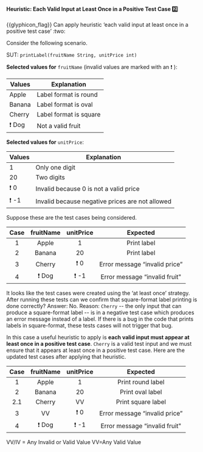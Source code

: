 <div id="title">

#### Heuristic: Each Valid Input at Least Once in a Positive Test Case :two:

</div>
<span id="outcomes">{{glyphicon_flag}} Can apply heuristic ‘each valid input at least once in a positive test case’ :two:</span>

<div id="body">

Consider the following scenario.

<tip-box>

SUT:  `printLabel(fruitName String, unitPrice int)`

**Selected values for** `fruitName` (invalid values are marked with an :exclamation: ):

Values	| Explanation
------- | -----------
Apple   | Label format is round
Banana  | Label format is oval
Cherry  | Label format is square
:exclamation: Dog | Not a valid fruit

**Selected values for** `unitPrice`:

Values	| Explanation
------- | -----------
1       | Only one digit
20      | Two digits
:exclamation: 0   | Invalid because 0 is not a valid price
:exclamation: -1  | Invalid because negative prices are not allowed

</tip-box>

Suppose these are the test cases being considered.

<tip-box> 

| Case   | fruitName  | unitPrice  | Expected                       |
| :----: | :--------: | :--------: | :----------------------------: |
| 1      | Apple      | 1          | Print label                    |
| 2      | Banana     | 20         | Print label                    |
| 3      | Cherry     | :exclamation: 0 | Error message “invalid price”  |
| 4      | :exclamation: Dog | :exclamation: -1 | Error message “invalid fruit"  |

</tip-box>

It looks like the test cases were created using the ‘at least once’ strategy. After running these tests can we confirm that square-format label printing is done correctly? Answer: No. Reason: `Cherry` -- the only input that can produce a square-format label -- is in a negative test case which produces an error message instead of a label. If there is a bug in the code that prints labels in square-format, these tests cases will not trigger that bug.

In this case a useful heuristic to apply is **each valid input must appear at least once in a positive test case**. `Cherry` is a valid test input and we must ensure that it appears at least once in a positive test case. Here are the updated test cases after applying that heuristic.

<tip-box> 

<div id="heuristic-valid-test-case">

| Case   | fruitName  | unitPrice  | Expected                       |
| :----: | :--------: | :--------: | :----------------------------: |
| 1      | Apple      | 1          | Print round label              |
| 2      | Banana     | 20         | Print oval label               |
| 2.1    | Cherry     | VV      | Print square label             |
| 3      | VV         | :exclamation: 0 | Error message “invalid price”  |
| 4      | :exclamation: Dog | :exclamation: -1 | Error message “invalid fruit"  |

VV/IV = Any Invalid or Valid Value VV=Any Valid Value

</div>

</tip-box>

</div>

<div id="extras">
</div>